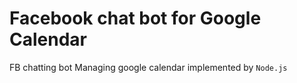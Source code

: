 # Facebook chat bot for Google Calendar

FB chatting bot Managing google calendar implemented by `Node.js`
